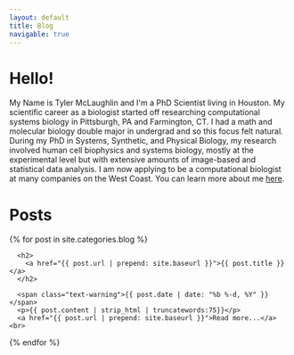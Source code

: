 ```yaml
---
layout: default
title: Blog
navigable: true
---
```


# Hello!

My Name is Tyler McLaughlin and I'm a PhD Scientist living in Houston.  My scientific career  as a biologist started off researching computational systems biology in Pittsburgh, PA and Farmington, CT.  I had a math and molecular biology double major in undergrad and so this focus felt natural.  During my PhD in Systems, Synthetic, and Physical Biology, my research involved human cell biophysics and systems biology, mostly at the experimental level but with extensive amounts of image-based and statistical data analysis.   I am now applying to be a computational biologist at many companies on the West Coast.  You can learn more about me [here](www.linkedin.com/in/r-tyler-mclaughlin-phd).

# Posts

<ul style="padding-left:0px;">
  {% for post in site.categories.blog %}

      <h2>
        <a href="{{ post.url | prepend: site.baseurl }}">{{ post.title }}</a>
      </h2>

      <span class="text-warning">{{ post.date | date: "%b %-d, %Y" }}</span>
      <p>{{ post.content | strip_html | truncatewords:75}}</p>
      <a href="{{ post.url | prepend: site.baseurl }}">Read more...</a><br>

  {% endfor %}
</ul>

